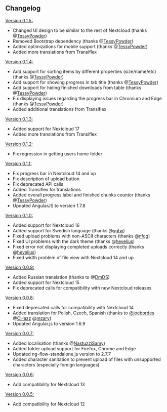 Changelog
-------------
[Version 0.1.5:](https://github.com/e-alfred/flowupload/releases/tag/0.1.5)
- Changed UI design to be similar to the rest of Nextcloud (thanks @[TessyPowder](https://github.com/TessyPowder))
- Removed Bootstrap dependency (thanks @[TessyPowder](https://github.com/TessyPowder))
- Added optimizations for mobile support (thanks @[TessyPowder](https://github.com/TessyPowder))
- Added more translations from Transiflex

[Version 0.1.4:](https://github.com/e-alfred/flowupload/releases/tag/0.1.4)
- Add support for sorting items by different properties (size/name/etc) (thanks @[TessyPowder](https://github.com/TessyPowder))
- Add support for showing progress in tab title (thanks @[TessyPowder](https://github.com/TessyPowder))
- Add support for hiding finished downloads from table (thanks @[TessyPowder](https://github.com/TessyPowder))
- Fix displaying issues regarding the progress bar in Chromium and Edge (thanks @[TessyPowder](https://github.com/TessyPowder))
- Added additional translations from Transiflex

[Version 0.1.3:](https://github.com/e-alfred/flowupload/releases/tag/0.1.3)
- Added support for Nextcloud 17
- Added more translations from Transiflex

[Version 0.1.2:](https://github.com/e-alfred/flowupload/releases/tag/0.1.2)
- Fix regression in getting users home folder

[Version 0.1.1:](https://github.com/e-alfred/flowupload/releases/tag/0.1.1)
- Fix progress bar in Nextcloud 14 and up
- Fix description of upload button
- Fix deprecated API calls
- Added Transiflex for translations
- Added overall progress label and finished chunks counter (thanks @[TessyPowder](https://github.com/TessyPowder))
- Updated AngularJS to version 1.7.8

[Version 0.1.0:](https://github.com/e-alfred/flowupload/releases/tag/0.1.0)
- Added support for Nextcloud 16
- Added support for Swedish language (thanks @[vgtw](https://github.com/vgtw))
- Fixed upload problems with non-ASCII characters (thanks @[nfcg](https://github.com/nfcg))
- Fixed UI problems with the dark theme (thanks @[hevelius](https://github.com/hevelius))
- Fixed error not displaying completed uploads correctly (thanks @[hevelius](https://github.com/hevelius))
- Fixed width problem of file view with Nextcloud 14 and up

[Version 0.0.9:](https://github.com/e-alfred/flowupload/releases/tag/0.0.9)
- Added Russian translation (thanks to @[DmDS](https://github.com/DmDS))
- Added support for Nextcloud 15
- Fix deprecated calls for compatibility with new Nextcloud releases

[Version 0.0.8:](https://github.com/e-alfred/flowupload/releases/tag/0.0.8)
- Fixed deprecated calls for compatibility with Nextcloud 14
- Added translation for Polish, Czech, Spanish (thanks to @[joebordes](https://github.com/joebordes) @[CHazz](https://github.com/CHazz) @[mzary](https://github.com/mzary))
- Updated Angular.js to version 1.6.9

[Version 0.0.7:](https://github.com/e-alfred/flowupload/releases/tag/0.0.7)
- Added localisation (thanks @[NastuzziSamy](https://github.com/NastuzziSamy))
- Added folder upload support for Firefox, Chrome and Edge
- Updated ng-flow-standalone.js version to 2.7.7
- Added character sanitation to prevent upload of files with unsupported characters (especially foreign languages)

[Version 0.0.6:](https://github.com/e-alfred/flowupload/releases/tag/0.0.6)
- Add compatibility for Nextcloud 13

[Version 0.0.5:](https://github.com/e-alfred/flowupload/releases/tag/0.0.5)
- Add compatibility for Nextcloud 12

